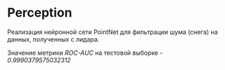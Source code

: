 # Perception
Реализация нейронной сети PointNet для фильтрации шума (снега) на данных, полученных с лидара.
 
Значение метрики *ROC-AUC* на тестовой выборке - *0.9990379575032312*
